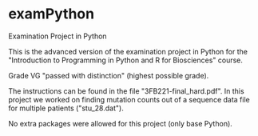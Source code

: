 # examPython
Examination Project in Python

This is the advanced version of the examination project in Python for the "Introduction to Programming in Python and R for Biosciences" course.

Grade VG "passed with distinction" (highest possible grade).

The instructions can be found in the file "3FB221-final_hard.pdf". In this project we worked on finding mutation counts out of a sequence data file for multiple patients ("stu_28.dat").

No extra packages were allowed for this project (only base Python).
